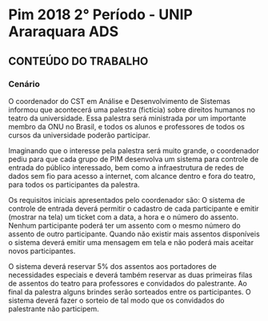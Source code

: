 # Pim 2018 2° Período - UNIP Araraquara ADS

## CONTEÚDO DO TRABALHO
 
### Cenário 
 
  O coordenador do CST em Análise e Desenvolvimento de Sistemas
informou que acontecerá uma palestra (fictícia) sobre direitos humanos no
teatro da universidade. Essa palestra será ministrada por um importante
membro da ONU no Brasil, e todos os alunos e professores de todos os cursos
da universidade poderão participar.

  Imaginando que o interesse pela palestra será muito grande, o
coordenador pediu para que cada grupo de PIM desenvolva um sistema para
controle de entrada do público interessado, bem como a infraestrutura de redes
de dados sem fio para acesso a internet, com alcance dentro e fora do teatro,
para todos os participantes da palestra.

  Os requisitos iniciais apresentados pelo coordenador são:
O sistema de controle de entrada deverá permitir o cadastro de cada
participante e emitir (mostrar na tela) um ticket com a data, a hora e o número
do assento. Nenhum participante poderá ter um assento com o mesmo número
do assento de outro participante. Quando não existir mais assentos disponíveis
o sistema deverá emitir uma mensagem em tela e não poderá mais aceitar
novos participantes.

  O sistema deverá reservar 5% dos assentos aos portadores de
necessidades especiais e deverá também reservar as duas primeiras filas de
assentos do teatro para professores e convidados do palestrante.
Ao final da palestra alguns brindes serão sorteados entre os
participantes. O sistema deverá fazer o sorteio de tal modo que os convidados
do palestrante não participem.

